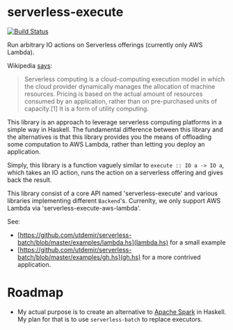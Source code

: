 # serverless-execute

[![Build Status](https://travis-ci.org/utdemir/serverless-batch.svg?branch=master)](https://travis-ci.org/utdemir/serverless-batch)

Run arbitrary IO actions on Serverless offerings (currently only AWS Lambda).

Wikipedia [says](https://en.wikipedia.org/wiki/Serverless_computing):

> Serverless computing is a cloud-computing execution model in which the cloud provider dynamically manages the allocation of machine resources. Pricing is based on the actual amount of resources consumed by an application, rather than on pre-purchased units of capacity.[1] It is a form of utility computing.

This library is an approach to leverage serverless computing platforms in a simple way in Haskell. The fundamental difference between this library and the alternatives is that this library provides you the means of offloading some computation to AWS Lambda, rather than letting you deploy an application.

Simply, this library is a function vaguely similar to `execute :: IO a -> IO a`, which takes an IO action, runs the action on a serverless offering and gives back the result.

This library consist of a core API named 'serverless-execute' and various libraries implementing different `Backend`'s. Currenlty, we only support AWS Lambda via 'serverless-execute-aws-lambda'.

See:
* [https://github.com/utdemir/serverless-batch/blob/master/examples/lambda.hs](lambda.hs) for a small example
* [https://github.com/utdemir/serverless-batch/blob/master/examples/gh.hs](gh.hs) for a more contrived application.

# Roadmap

* My actual purpose is to create an alternative to [Apache Spark](https://spark.apache.org/) in Haskell. My plan for that is to use `serverless-batch` to replace executors.
